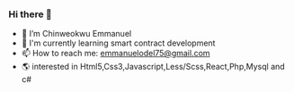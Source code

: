 ### Hi there 👋

- 🔭 I’m Chinweokwu Emmanuel
- 🎋 I'm currently learning smart contract development
- 📫 How to reach me: emmanuelodel75@gmail.com
- 🌎 interested in Html5,Css3,Javascript,Less/Scss,React,Php,Mysql and c#

